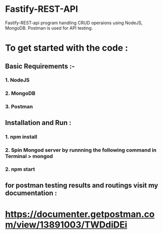 # Fastify-REST-API
Fastify-REST-api program handling CRUD operaions using NodeJS, MongoDB. Postman is used for API testing.

# To get started with the code : 

## Basic Requirements :- 
### 1. NodeJS
### 2. MongoDB
### 3. Postman

## Installation and Run : 
### 1. npm install
### 2. Spin Mongod server by runnning the following command in Terminal > mongod
### 2. npm start


## for postman testing results and routings visit my documentation :
# https://documenter.getpostman.com/view/13891003/TWDdiDEi
